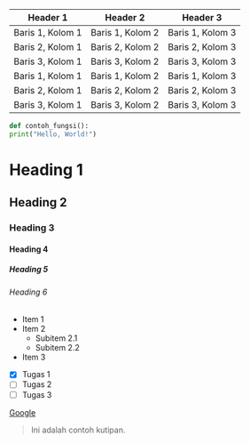 | Header 1 | Header 2 | Header 3 |
| ---------| ---------| ---------|
| Baris 1, Kolom 1 | Baris 1, Kolom 2 | Baris 1, Kolom 3 |
| Baris 2, Kolom 1 | Baris 2, Kolom 2 | Baris 2, Kolom 3 |
| Baris 3, Kolom 1 | Baris 3, Kolom 2 | Baris 3, Kolom 3 |
| Baris 1, Kolom 1 | Baris 1, Kolom 2 | Baris 1, Kolom 3 |
| Baris 2, Kolom 1 | Baris 2, Kolom 2 | Baris 2, Kolom 3 |
| Baris 3, Kolom 1 | Baris 3, Kolom 2 | Baris 3, Kolom 3 |

```python
def contoh_fungsi():
print("Hello, World!")
```

# Heading 1
## Heading 2
### Heading 3
#### Heading 4
##### Heading 5
###### Heading 6

- Item 1
- Item 2
  - Subitem 2.1
  - Subitem 2.2
- Item 3

- [x] Tugas 1
- [ ] Tugas 2
- [ ] Tugas 3

[Google](https://www.google.com)

> Ini adalah contoh kutipan.

